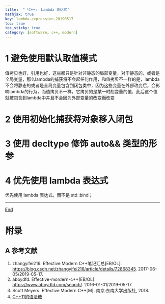 ```yaml
---
title:  "「C++」 Lambda 表达式"
mathjax: true
key: lambda-expression-20190517
toc: true
toc_sticky: true
category: [software, c++, modern]
---
```


<!--more-->

# 1 避免使用默认取值模式
值拷贝也好，引用也好，这些都只是针对非静态的局部变量，对于静态的，或者是全局变量，那么lambda的捕获将不会起任何作用，和值拷贝不一样的是，lambda不会将静态的或者是全局变量包含到闭包类中，因为这些变量在外部改变后，会影响lambda的行为，而值拷贝不一样，它拷贝的是某一时刻变量的值，此后这个值就被包含到lambda中并且不会因为外部变量的改变而改变


# 2 使用初始化捕获将对象移入闭包

# 3 使用 decltype 修饰 auto&& 类型的形参

# 4 优先使用 lambda 表达式
优先使用 lambda 表达式，而不是 std::bind；

-------------------  
 [End]()



# 附录
## A 参考文献
1. zhangyifei216. Effective Modern C++笔记汇总[EB/OL]. <https://blog.csdn.net/zhangyifei216/article/details/72868345>. 2017-06-05/2019-05-17.   
1. aboydfd. Effective-mordern-c++[EB/OL]. <https://www.aboydfd.com/search/>. 2016-01-01/2019-05-17.   
1. Scott Meyers.  Effective Modern C++[M]. 南京:东南大学出版社, 2018.    
1. [C++11的语法糖](https://imzlp.me/posts/2441/)      
